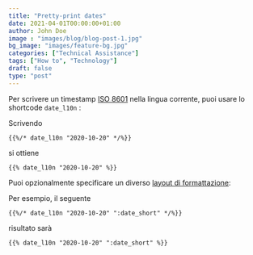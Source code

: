 ```yaml
---
title: "Pretty-print dates"
date: 2021-04-01T00:00:00+01:00
author: John Doe
image : "images/blog/blog-post-1.jpg"
bg_image: "images/feature-bg.jpg"
categories: ["Technical Assistance"]
tags: ["How to", "Technology"]
draft: false
type: "post"
---
```


Per scrivere un timestamp [ISO 8601](https://en.wikipedia.org/wiki/ISO_8601) nella lingua corrente, puoi usare lo shortcode `date_l10n` :

Scrivendo

```
{{%/* date_l10n "2020-10-20" */%}}
```

si ottiene

```
{{% date_l10n "2020-10-20" %}}
```

Puoi opzionalmente specificare un diverso [layout di formattazione](https://gohugo.io/functions/dateformat/#datetime-formatting-layouts):

Per esempio, il seguente

```
{{%/* date_l10n "2020-10-20" ":date_short" */%}}
```

risultato sarà

```
{{% date_l10n "2020-10-20" ":date_short" %}}
```
